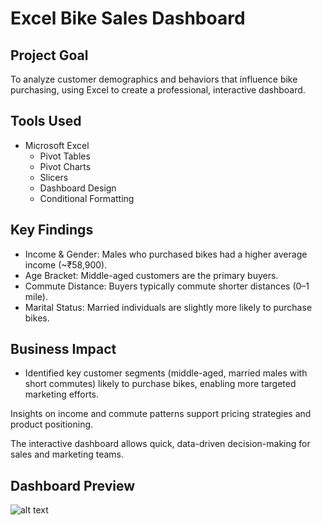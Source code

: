 #  Excel Bike Sales Dashboard

##  Project Goal
To analyze customer demographics and behaviors that influence bike purchasing, using Excel to create a professional, interactive dashboard.


##  Tools Used
- Microsoft Excel
  - Pivot Tables
  - Pivot Charts
  - Slicers
  - Dashboard Design
  - Conditional Formatting
  

##  Key Findings
- Income & Gender: Males who purchased bikes had a higher average income (~₹58,900).
- Age Bracket: Middle-aged customers are the primary buyers.
- Commute Distance: Buyers typically commute shorter distances (0–1 mile).
- Marital Status: Married individuals are slightly more likely to purchase bikes.



##  Business Impact
- Identified key customer segments (middle-aged, married males with short commutes) likely to purchase bikes, enabling more targeted marketing efforts.

Insights on income and commute patterns support pricing strategies and product positioning.

The interactive dashboard allows quick, data-driven decision-making for sales and marketing teams.



## Dashboard Preview
![alt text](<Screenshot 2025-07-15 212701-1.png>)
